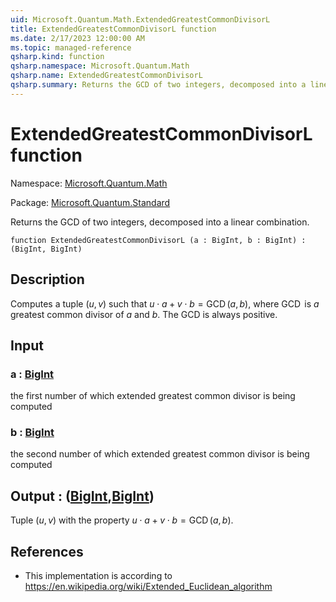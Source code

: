 ```yaml
---
uid: Microsoft.Quantum.Math.ExtendedGreatestCommonDivisorL
title: ExtendedGreatestCommonDivisorL function
ms.date: 2/17/2023 12:00:00 AM
ms.topic: managed-reference
qsharp.kind: function
qsharp.namespace: Microsoft.Quantum.Math
qsharp.name: ExtendedGreatestCommonDivisorL
qsharp.summary: Returns the GCD of two integers, decomposed into a linear combination.
---
```


# ExtendedGreatestCommonDivisorL function

Namespace: [Microsoft.Quantum.Math](xref:Microsoft.Quantum.Math)

Package: [Microsoft.Quantum.Standard](https://nuget.org/packages/Microsoft.Quantum.Standard)


Returns the GCD of two integers, decomposed into a linear combination.

```qsharp
function ExtendedGreatestCommonDivisorL (a : BigInt, b : BigInt) : (BigInt, BigInt)
```


## Description

Computes a tuple $(u,v)$ such that $u \cdot a + v \cdot b = \operatorname{GCD}(a, b)$,where $\operatorname{GCD}$ is $a$greatest common divisor of $a$ and $b$. The GCD is always positive.

## Input

### a : [BigInt](xref:microsoft.quantum.qsharp.valueliterals#bigint-literals)

the first number of which extended greatest common divisor is being computed


### b : [BigInt](xref:microsoft.quantum.qsharp.valueliterals#bigint-literals)

the second number of which extended greatest common divisor is being computed



## Output : ([BigInt](xref:microsoft.quantum.qsharp.valueliterals#bigint-literals),[BigInt](xref:microsoft.quantum.qsharp.valueliterals#bigint-literals))

Tuple $(u,v)$ with the property $u \cdot a + v \cdot b = \operatorname{GCD}(a, b)$.

## References

- This implementation is according to https://en.wikipedia.org/wiki/Extended_Euclidean_algorithm